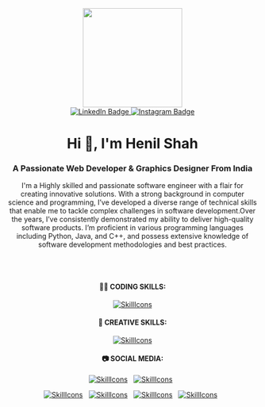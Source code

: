 <!--
**rohan-shaw/rohan-shaw** is a ✨ _special_ ✨ repository because its `README.md` (this file) appears on your GitHub profile.

Here are some ideas to get you started:

- 🔭 I’m currently working on ...
- 🌱 I’m currently learning ...
- 👯 I’m looking to collaborate on ...
- 🤔 I’m looking for help with ...
- 💬 Ask me about ...
- 📫 How to reach me: ...
- 😄 Pronouns: ...
- ⚡ Fun fact: ...
-->
<div id="header" align="center">
  <img src="https://media.giphy.com/media/SHjOSDkKZ18qOHA5B5/giphy.gif" width="200"/>
  <div id="badges">
  <a href="https://www.linkedin.com/in/henilshah20/">
    <img src="https://img.shields.io/badge/LinkedIn-blue?style=for-the-badge&logo=linkedin&logoColor=white" alt="LinkedIn Badge"/>
  </a>
  <a href="https://www.instagram.com/henil482/">
    <img src="https://img.shields.io/badge/Instagram-FC0697?style=for-the-badge&logo=instagram&logoColor=white" alt="Instagram Badge"/>
  </a>

<h1 align="center">Hi 👋, I'm Henil Shah</h1>
<h3 align="center">A Passionate Web Developer & Graphics Designer From India</h3>

<p text-align: justify; text-justify: inter-word;>
  I'm a Highly skilled and passionate software engineer with a flair for creating innovative solutions. With a strong background in computer science and programming, I’ve developed a diverse range of technical skills that enable me to tackle complex challenges in software development.Over the years, I’ve consistently demonstrated my ability to deliver high-quality software products. I’m proficient in various programming languages including Python, Java, and C++, and possess extensive knowledge of software development methodologies and best practices. 
</p>
<br></br>
<div>
  <h4>👩‍💻 CODING SKILLS:</h4>
</div>

[![SkillIcons](https://skillicons.dev/icons?i=js,html,css,nodejs,py,tailwind,vue,mongodb,docker,aws,gcp,azure,react,flutter,androidstudio,cpp,c,angular,bootstrap,firebase,flutter,git,github,kotlin,mysql,nodejs,npm,react,wordpress,visualstudio,vscode)](https://krishsatasiya.netlify.app/)<br/>

<div>
  <h4>🎨 CREATIVE SKILLS:</h4>
</div>

[![SkillIcons](https://skillicons.dev/icons?i=figma,ae,blender,ai,ps,pr,xd,svg)](https://krishsatasiya.netlify.app/)<br/>

<div>
  <h4>📷 SOCIAL MEDIA:</h4>
</div>

[![SkillIcons](https://skillicons.dev/icons?i=instagram)](https://www.instagram.com/henil482/)&nbsp;&nbsp; 
[![SkillIcons](https://skillicons.dev/icons?i=linkedin)](https://www.linkedin.com/in/henilshah20)&nbsp;&nbsp; 
<!--[![SkillIcons](https://skillicons.dev/icons?i=stackoverflow)](https://stackoverflow.com/users/22868652/krish-satasiya)&nbsp;&nbsp;-->
[![SkillIcons](https://skillicons.dev/icons?i=twitter)](https://x.com/HenilShah2012)&nbsp;&nbsp; 
[![SkillIcons](https://skillicons.dev/icons?i=discord)]()&nbsp;&nbsp; 
[![SkillIcons](https://skillicons.dev/icons?i=figma)](https://www.figma.com/@HenilShah20)&nbsp;&nbsp; 
[![SkillIcons](https://skillicons.dev/icons?i=gmail)](mailto:shahhenil51@gmail.com)&nbsp;&nbsp; 

<!-- for update : https://github.com/tandpfun/skill-icons -->  

<!---
Henilshah01/Henilshah01 is a ✨ special ✨ repository because its `README.md` (this file) appears on your GitHub profile.
You can click the Preview link to take a look at your changes.
--->

